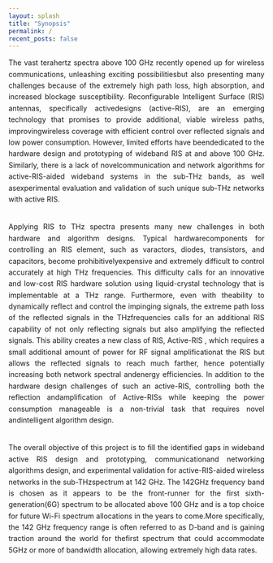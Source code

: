 ```yaml
---
layout: splash
title: "Synopsis"
permalink: /
recent_posts: false
---
```


<style>
  .edu-activity { 
    text-align: justify; 
    text-justify: inter-word; 
    line-height: 1.6;
    margin-bottom: 2rem;
  }
</style>

<div class="edu-activity">
The vast terahertz spectra above 100 GHz recently opened up for wireless communications, unleashing exciting possibilitiesbut also presenting many challenges because of the extremely high path loss,
high absorption, and increased blockage susceptibility. Reconfigurable Intelligent Surface (RIS) antennas, specifically activedesigns (active-RIS), are an emerging technology that promises to provide additional, 
viable wireless paths, improvingwireless coverage with efficient control over reflected signals and low power consumption. However, limited efforts have beendedicated to the hardware design and prototyping of wideband RIS at and above 100 GHz. 
Similarly, there is a lack of novelcommunication and network algorithms for active-RIS-aided wideband systems in the sub-THz bands, as well asexperimental evaluation and validation of such unique sub-THz networks with active RIS.
</div>

<div class="edu-activity">
Applying RIS to THz spectra presents many new challenges in both hardware and algorithm designs. Typical hardwarecomponents for controlling an RIS element, such as varactors, diodes, transistors, and capacitors, become prohibitivelyexpensive and 
extremely difficult to control accurately at high THz frequencies. This difficulty calls for an innovative and low-cost RIS hardware solution using liquid-crystal technology that is implementable at a THz range. 
Furthermore, even with theability to dynamically reflect and control the impinging signals, the extreme path loss of the reflected signals in the THzfrequencies calls for an additional RIS capability of not only reflecting signals but also amplifying the reflected signals. 
This ability creates a new class of RIS,
Active-RIS
, which requires a small additional amount of power for RF signal amplificationat the RIS but allows the reflected signals to reach much farther, hence potentially increasing both network spectral andenergy efficiencies. 
In addition to the hardware design challenges of such an active-RIS, controlling both the reflection andamplification of Active-RISs while keeping the power consumption manageable is a non-trivial task that requires novel andintelligent algorithm design.
</div>


<div class="edu-activity">
The overall objective of this project is to fill the identified gaps in wideband active RIS design and prototyping, communicationand networking algorithms design, and experimental validation for active-RIS-aided wireless networks in the sub-THzspectrum at 142 GHz. 
The 142GHz frequency band is chosen as it appears to be the front-runner for the first sixth-generation(6G) spectrum to be allocated above 100 GHz and is a top choice for future Wi-Fi spectrum allocations in the years to come.More specifically, 
the 142 GHz frequency range is often referred to as D-band and is gaining traction around the world for thefirst spectrum that could accommodate 5GHz or more of bandwidth allocation, allowing extremely high data rates.
</div>